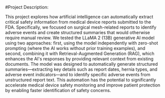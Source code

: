 
#Project Description: 

This project explores how artificial intelligence can automatically extract critical safety information from medical device reports submitted to the FDA. Specifically, we focused on surgical mesh-related reports to identify adverse events and create structured summaries that would otherwise require manual review.
We tested the LLaMA 2 (13B) generative AI model using two approaches: first, using the model independently with zero-shot prompting (where the AI works without prior training examples), and second, combining it with Retrieval-Augmented Generation (RAG), which enhances the AI's responses by providing relevant context from existing documents.
The model was designed to automatically generate structured summaries—extracting key details such as report dates, hernia types, and adverse event indicators—and to identify specific adverse events from unstructured report text. This automation has the potential to significantly accelerate medical device safety monitoring and improve patient protection by enabling faster identification of safety concerns.

